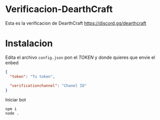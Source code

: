 # Verificacion-DearthCraft
Esta es la verificacion de DearthCraft https://discord.gg/dearthcraft

# Instalacion
Edita el archivo `config.json` pon el *TOKEN* y donde quieres que envie el enbed

```json
{
  "token": "Tu token",

  "verificationchannel": "Chanel ID"
}
```
Iniciar bot

```text
npm i
node .
```
